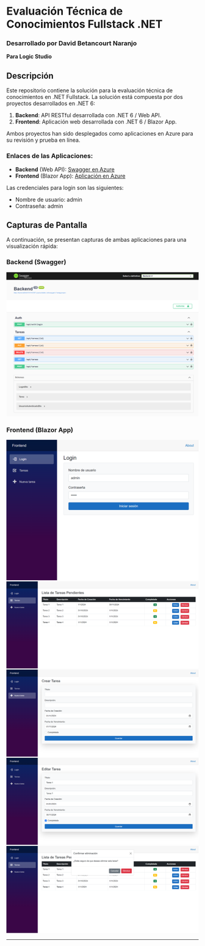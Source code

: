 # Evaluación Técnica de Conocimientos Fullstack .NET
### Desarrollado por David Betancourt Naranjo  
**Para Logic Studio**

## Descripción
Este repositorio contiene la solución para la evaluación técnica de conocimientos en .NET Fullstack. La solución está compuesta por dos proyectos desarrollados en .NET 6:

1. **Backend**: API RESTful desarrollada con .NET 6 / Web API.
2. **Frontend**: Aplicación web desarrollada con .NET 6 / Blazor App.

Ambos proyectos han sido desplegados como aplicaciones en Azure para su revisión y prueba en línea.

### Enlaces de las Aplicaciones:
- **Backend** (Web API): [Swagger en Azure](https://backend20241101012037.azurewebsites.net/swagger/index.html)
- **Frontend** (Blazor App): [Aplicación en Azure](https://frontend20241101113607.azurewebsites.net/)

Las credenciales para login son las siguientes:
- Nombre de usuario: admin 
- Contraseña: admin

## Capturas de Pantalla

A continuación, se presentan capturas de ambas aplicaciones para una visualización rápida:

### Backend (Swagger)
![Backend Swagger](Screenshots/backend20241101012037.azurewebsites.net_swagger_index.html.png)

### Frontend (Blazor App)
![Frontend Blazor App](Screenshots/frontend20241101113607.azurewebsites.net_.png)
![Frontend Blazor App](Screenshots/frontend20241101113607.azurewebsites.net_tareas.png)
![Frontend Blazor App](Screenshots/frontend20241101113607.azurewebsites.net_tareas1.png)
![Frontend Blazor App](Screenshots/frontend20241101113607.azurewebsites.net_tareas2.png)
![Frontend Blazor App](Screenshots/frontend20241101113607.azurewebsites.net_tareas3.png)

---
